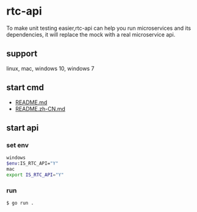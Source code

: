# rtc-api

To make unit testing easier,rtc-api can help you run microservices and its dependencies, it will replace the mock with a real microservice api.

## support 

linux, mac, windows 10, windows 7

## start cmd

- [README.md](./cmd/README.md)
- [README.zh-CN.md](./cmd/README.zh-CN.md)

## start api

### set env

```sh
windows 
$env:IS_RTC_API="Y"
mac
export IS_RTC_API="Y"
```

### run

```sh
$ go run .
```

